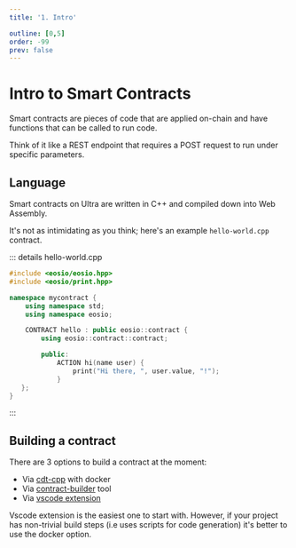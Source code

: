 ```yaml
---
title: '1. Intro'

outline: [0,5]
order: -99
prev: false
---
```


# Intro to Smart Contracts

Smart contracts are pieces of code that are applied on-chain and have functions that can be called to run code.

Think of it like a REST endpoint that requires a POST request to run under specific parameters.

## Language

Smart contracts on Ultra are written in C++ and compiled down into Web Assembly.

It's not as intimidating as you think; here's an example `hello-world.cpp` contract.

::: details hello-world.cpp
```cpp
#include <eosio/eosio.hpp>
#include <eosio/print.hpp>

namespace mycontract {
    using namespace std;
    using namespace eosio;

    CONTRACT hello : public eosio::contract {
        using eosio::contract::contract;

        public:
            ACTION hi(name user) {
                print("Hi there, ", user.value, "!");
            }
   };
}
```
:::

## Building a contract

There are 3 options to build a contract at the moment:

* Via [cdt-cpp](../../tutorials/docker/getting-started.md) with docker
* Via [contract-builder](../../products/contract-builder/index.md) tool
* Via [vscode extension](./compile.md)

Vscode extension is the easiest one to start with. However, if your project has non-trivial build steps (i.e uses scripts for code generation)
it's better to use the docker option.